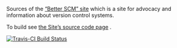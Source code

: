 Sources of the [“Better SCM” site](https://better-scm.shlomifish.org/) which
is a site for advocacy and information about version control systems.

To build see
[the Site’s source code page](https://better-scm.shlomifish.org/source/) .

[![Travis-CI Build Status](https://travis-ci.org/shlomif/better-scm.svg?branch=master)](https://travis-ci.org/shlomif/better-scm)
